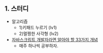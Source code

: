 ## 1. 스터디
- 알고리즘
  - 1)키패드 누르기 (lv1)
  - 2)멀쩡한 사각형 (lv2)
- [자바스크립트 개발자라면 알아야 할 33가지 개념](https://velog.io/@jakeseo_me/2019-03-15-2303-%EC%9E%91%EC%84%B1%EB%90%A8-rmjta5a3xh)
  - 매주 하나씩 공부하자.
